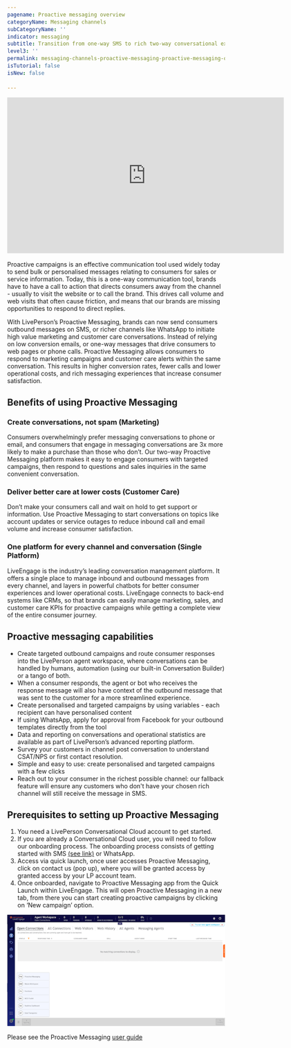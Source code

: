 ```yaml
---
pagename: Proactive messaging overview
categoryName: Messaging channels
subCategoryName: ''
indicator: messaging
subtitle: Transition from one-way SMS to rich two-way conversational experiences
level3: ''
permalink: messaging-channels-proactive-messaging-proactive-messaging-overview.html
isTutorial: false
isNew: false

---
```

<iframe style="max-width: 750px;" src="https://player.vimeo.com/video/377504264?autoplay=1&loop=1&title=0&byline=0&portrait=0" width="640" height="360" frameborder="0" allow="autoplay; fullscreen" allowfullscreen></iframe>

Proactive campaigns is an effective communication tool used widely today to send bulk or personalised messages relating to consumers for sales or service information. Today, this is a one-way communication tool, brands have to have a call to action that directs consumers away from the channel - usually to visit the website or to call the brand. This drives call volume and web visits that often cause friction, and means that our brands are missing opportunities to respond to direct replies.

With LivePerson’s Proactive Messaging, brands can now send consumers outbound messages on SMS, or richer channels like WhatsApp to initiate high value marketing and customer care conversations. Instead of relying on low conversion emails, or one-way messages that drive consumers to web pages or phone calls. Proactive Messaging allows consumers to respond to marketing campaigns and customer care alerts within the same conversation. This results in higher conversion rates, fewer calls and lower operational costs, and rich messaging experiences that increase consumer satisfaction.

## Benefits of using Proactive Messaging

### Create conversations, not spam (Marketing)

Consumers overwhelmingly prefer messaging conversations to phone or email, and consumers that engage in messaging conversations are 3x more likely to make a purchase than those who don’t. Our two-way Proactive Messaging platform makes it easy to engage consumers with targeted campaigns, then respond to questions and sales inquiries in the same convenient conversation.

### Deliver better care at lower costs (Customer Care)

Don’t make your consumers call and wait on hold to get support or information. Use Proactive Messaging to start conversations on topics like account updates or service outages to reduce inbound call and email volume and increase consumer satisfaction.

### One platform for every channel and conversation (Single Platform)

LiveEngage is the industry’s leading conversation management platform. It offers a single place to manage inbound and outbound messages from every channel, and layers in powerful chatbots for better consumer experiences and lower operational costs. LiveEngage connects to back-end systems like CRMs, so that brands can easily manage marketing, sales, and customer care KPIs for proactive campaigns while getting a complete view of the entire consumer journey.

## Proactive messaging capabilities

* Create targeted outbound campaigns and route consumer responses into the LivePerson agent workspace, where conversations can be handled by humans, automation (using our built-in Conversation Builder) or a tango of both.
* When a consumer responds, the agent or bot who receives the response message will also have context of the outbound message that was sent to the customer for a more streamlined experience.
* Create personalised and targeted campaigns by using variables - each recipient can have personalised content
* If using WhatsApp, apply for approval from Facebook for your outbound templates directly from the tool
* Data and reporting on conversations and operational statistics are available as part of LivePerson’s advanced reporting platform.
* Survey your customers in channel post conversation to understand CSAT/NPS or first contact resolution.
* Simple and easy to use: create personalised and targeted campaigns with a few clicks
* Reach out to your consumer in the richest possible channel: our fallback feature will ensure any customers who don't have your chosen rich channel will still receive the message in SMS.

## Prerequisites to setting up Proactive Messaging

1. You need a LivePerson Conversational Cloud account to get started.
2. If you are already a Conversational Cloud user, you will need to follow our onboarding process. The onboarding process consists of getting started with SMS [(see link)](https://knowledge.liveperson.com/getting-started-quick-start-guides-twilio-sms-quick-start.html) or WhatsApp.
3. Access via quick launch, once user accesses Proactive Messaging, click on contact us (pop up), where you will be granted access by granted access by your LP account team.
4. Once onboarded, navigate to Proactive Messaging app from the Quick Launch within LiveEngage. This will open Proactive Messaging in a new tab, from there you can start creating proactive campaigns by clicking on ‘New campaign’ option.

![](img/Proactive_launch_pad.png)

Please see the Proactive Messaging [user guide](https://knowledge.liveperson.com/messaging-channels-proactive-messaging-proactive-messaging-user-guide.html)
